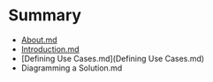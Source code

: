 # Summary

* [About.md](About.md)
* [Introduction.md](Introduction.md)
* [Defining Use Cases.md](Defining Use Cases.md)
* Diagramming a Solution.md

